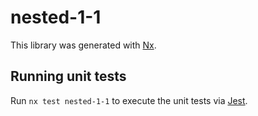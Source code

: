 # nested-1-1

This library was generated with [Nx](https://nx.dev).

## Running unit tests

Run `nx test nested-1-1` to execute the unit tests via [Jest](https://jestjs.io).
